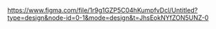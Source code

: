 https://www.figma.com/file/1r9g1GZP5C04hKumpfvDcl/Untitled?type=design&node-id=0-1&mode=design&t=JhsEokNYfZON5UNZ-0
